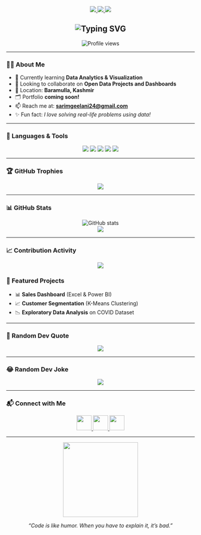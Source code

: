 <!-- 🌟 Sarim's GitHub Profile README 🌟 -->

<!-- Badges Section -->
<div id="badges" align="center">
    <a href="https://www.linkedin.com/in/sarim-syed-9b31a02bb" target="_blank">
        <img src="https://img.shields.io/badge/LinkedIn-blue?style=for-the-badge&logo=linkedin&logoColor=white"/>
    </a>
    <a href="mailto:sarimgeelani24@gmail.com" target="_blank">
        <img src="https://img.shields.io/badge/Gmail-sarimgeelani24@gmail.com-red?style=for-the-badge&logo=gmail&logoColor=white"/>
    </a>
    <a href="https://www.instagram.com/sarim______geelani" target="_blank">
        <img src="https://img.shields.io/badge/Instagram-Follow--me-E4405F?style=for-the-badge&logo=instagram&logoColor=white"/>
    </a>
</div>

<!-- Typing Animation -->
<h2 align="center">
  <img src="https://readme-typing-svg.herokuapp.com?font=Fira+Code&pause=1000&center=true&width=500&lines=Hi+%F0%9F%91%8B%2C+I'm+Sarim+Hameed;Data+Analytics+Enthusiast;Aspiring+Data+Scientist;Lifelong+Learner" alt="Typing SVG"/>
</h2>

<!-- Profile Views -->
<p align="center">
    <img src="https://komarev.com/ghpvc/?username=sarimhameed-code&label=Profile%20views&color=0e75b6&style=flat" alt="Profile views"/>
</p>

---

### 👨‍💻 About Me  
- 🌟 Currently learning **Data Analytics & Visualization**  
- 🤝 Looking to collaborate on **Open Data Projects and Dashboards**  
- 📍 Location: **Baramulla, Kashmir**  
- 🗂️ Portfolio **coming soon!**  
- 📫 Reach me at: **sarimgeelani24@gmail.com**  
- ✨ Fun fact: *I love solving real-life problems using data!*  

---

### 🚀 Languages & Tools
<p align="center">
  <img src="https://img.shields.io/badge/Python-3776AB?style=for-the-badge&logo=python&logoColor=white"/>
  <img src="https://img.shields.io/badge/Excel-217346?style=for-the-badge&logo=microsoft-excel&logoColor=white"/>
  <img src="https://img.shields.io/badge/MySQL-005C84?style=for-the-badge&logo=mysql&logoColor=white"/>
  <img src="https://img.shields.io/badge/Pandas-150458?style=for-the-badge&logo=pandas&logoColor=white"/>
  <img src="https://img.shields.io/badge/Seaborn-34A4EB?style=for-the-badge&logoColor=white"/>
</p>

---

### 🏆 GitHub Trophies
<p align="center">
  <img src="https://github-profile-trophy.vercel.app/?username=sarimhameed-code&theme=radical&no-frame=true&no-bg=false&margin-w=4"/>
</p>

---

### 📊 GitHub Stats
<p align="center">
  <img src="https://github-readme-stats.vercel.app/api?username=sarimhameed-code&show_icons=true&theme=radical" alt="GitHub stats"/>
  <br>
  <img src="https://github-readme-stats.vercel.app/api/top-langs/?username=sarimhameed-code&layout=compact&theme=radical"/>
</p>

---

### 📈 Contribution Activity
<p align="center">
  <img src="https://github-readme-activity-graph.vercel.app/graph?username=sarimhameed-code&theme=react-dark"/>
</p>


### 📂 Featured Projects
- 📊 **Sales Dashboard** (Excel & Power BI)  
- 📈 **Customer Segmentation** (K-Means Clustering)  
- 📉 **Exploratory Data Analysis** on COVID Dataset  

---

### 🧠 Random Dev Quote
<p align="center">
  <img src="https://quotes-github-readme.vercel.app/api?type=horizontal&theme=radical"/>
</p>

---

### 😂 Random Dev Joke
<p align="center">
  <img src="https://readme-jokes.vercel.app/api?theme=radical"/>
</p>

---

### 📬 Connect with Me
<p align="center">
  <a href="https://www.linkedin.com/in/sarimhameed" target="_blank">
    <img src="https://img.icons8.com/color/48/000000/linkedin.png" width="40"/>
  </a>
  <a href="mailto:sarimgeelani24@gmail.com" target="_blank">
    <img src="https://img.icons8.com/color/48/000000/gmail--v1.png" width="40"/>
  </a>
  <a href="https://www.instagram.com/sarim______geelani" target="_blank">
    <img src="https://img.icons8.com/color/48/000000/instagram-new.png" width="40"/>
  </a>
</p>

---

<div align="center">
  <img src="https://media.giphy.com/media/qgQUggAC3Pfv687qPC/giphy.gif" width="200"/>
  <p><em>“Code is like humor. When you have to explain it, it’s bad.”</em></p>
</div>
